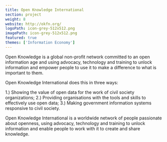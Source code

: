 ```yaml
---
title: Open Knowledge International
section: project
weight: 8
website: http://okfn.org/
logoPath: icon-grey-512x512.png
imagePath: icon-grey-512x512.png
featured: true
themes: ['Information Economy']
---
```


Open Knowledge is a global non-profit network committed to an open information age and using advocacy, technology and training to unlock information and empower people to use it to make a difference to what is important to them.

<!--more-->Open Knowledge International does this in three ways:
1.) Showing the value of open data for the work of civil society organizations;
2.) Providing organisations with the tools and skills to effectively use open data;
3.) Making government information systems responsive to civil society.

Open Knowledge International is a worldwide network of people passionate about openness, using advocacy, technology and training to unlock information and enable people to work with it to create and share knowledge.
